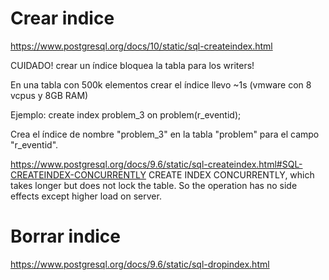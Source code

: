 # Crear indice
https://www.postgresql.org/docs/10/static/sql-createindex.html

CUIDADO! crear un índice bloquea la tabla para los writers!

En una tabla con 500k elementos crear el índice llevo ~1s (vmware con 8 vcpus y 8GB RAM)


Ejemplo:
create index problem_3 on problem(r_eventid);

Crea el índice de nombre "problem_3" en la tabla "problem" para el campo "r_eventid".



https://www.postgresql.org/docs/9.6/static/sql-createindex.html#SQL-CREATEINDEX-CONCURRENTLY
CREATE INDEX CONCURRENTLY, which takes longer but does not lock the table. So the operation has no side effects except higher load on server.



# Borrar indice
https://www.postgresql.org/docs/9.6/static/sql-dropindex.html
